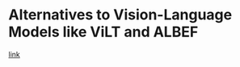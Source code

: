 # Alternatives to Vision-Language Models like ViLT and ALBEF

[link](https://github.com/sallymmx/ActionCLIP)


